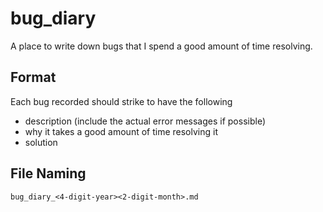 # bug_diary
A place to write down bugs that I spend a good amount of time resolving. 

## Format
Each bug recorded should strike to have the following  
- description (include the actual error messages if possible)
- why it takes a good amount of time resolving it
- solution

## File Naming
`bug_diary_<4-digit-year><2-digit-month>.md`
